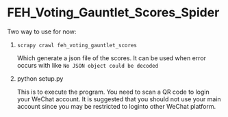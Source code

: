 # FEH_Voting_Gauntlet_Scores_Spider

Two way to use for now:

1. ``scrapy crawl feh_voting_gauntlet_scores``
   
   Which generate a json file of the scores. It can be used when error occurs with like ``No JSON object could be decoded``
   
2. python setup.py

   This is to execute the program. You need to scan a QR code to login your WeChat account. It is suggested that you should not use your main account since you may be restricted to loginto other WeChat platform.
